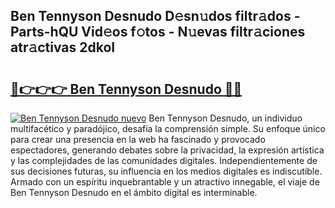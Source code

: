 ## Ben Tennyson Desnudo D𝚎sn𝚞dos filtr𝚊dos - Parts-hQU Vid𝚎os f𝚘tos - N𝚞evas filtr𝚊ciones atr𝚊ctivas 2dkoI

# <h2><a href="http://mb7ztqt.tromn.icu/?c=Ben+Tennyson+Desnudo">🔗👉👉👉 Ben Tennyson Desnudo 🔗🔗</a></h2>

[![Ben Tennyson Desnudo nuevo](https://i.imgur.com/pEAQMta.gif)](http://mb7ztqt.tromn.icu/?c=Ben+Tennyson+Desnudo)
Ben Tennyson Desnudo, un individuo multifacético y paradójico, desafía la comprensión simple. Su enfoque único para crear una presencia en la web ha fascinado y provocado espectadores, generando debates sobre la privacidad, la expresión artística y las complejidades de las comunidades digitales. Independientemente de sus decisiones futuras, su influencia en los medios digitales es indiscutible. Armado con un espíritu inquebrantable y un atractivo innegable, el viaje de Ben Tennyson Desnudo en el ámbito digital es interminable.
